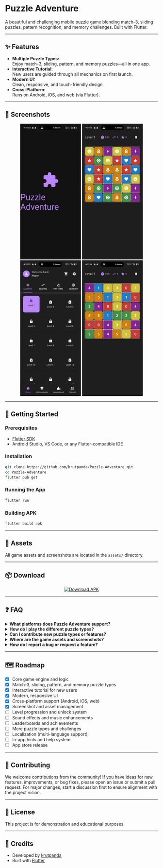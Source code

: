 # Puzzle Adventure

A beautiful and challenging mobile puzzle game blending match-3, sliding puzzles, pattern recognition, and memory challenges. Built with Flutter.

---

## ✨ Features

- **Multiple Puzzle Types:**  
  Enjoy match-3, sliding, pattern, and memory puzzles—all in one app.
- **Interactive Tutorial:**  
  New users are guided through all mechanics on first launch.
- **Modern UI:**  
  Clean, responsive, and touch-friendly design.
- **Cross-Platform:**  
  Runs on Android, iOS, and web (via Flutter).

---

## 📸 Screenshots

<p align="center">
  <img src="assets/screenshots/Screenshot1.png" width="200"/>
  <img src="assets/screenshots/Screenshot2.png" width="200"/>
  <img src="assets/screenshots/Screenshot3.png" width="200"/>
  <img src="assets/screenshots/Screenshot4.png" width="200"/>
</p>

---

## 🚀 Getting Started

### Prerequisites

- [Flutter SDK](https://flutter.dev/docs/get-started/install)
- Android Studio, VS Code, or any Flutter-compatible IDE

### Installation

```sh
git clone https://github.com/krutpanda/Puzzle-Adventure.git
cd Puzzle-Adventure
flutter pub get
```

### Running the App

```sh
flutter run
```

### Building APK

```sh
flutter build apk
```

---

## 📁 Assets

All game assets and screenshots are located in the `assets/` directory.

---

## 📦 Download

<p align="center">
  <a href="https://github.com/krutpanda/Puzzle-Adventure/releases/latest/download/app-release.apk">
    <img src="https://img.shields.io/badge/Download-APK-blue?style=for-the-badge&logo=android" alt="Download APK"/>
  </a>
</p>

---

## ❓ FAQ

<details>
<summary><strong>What platforms does Puzzle Adventure support?</strong></summary>
<p>Puzzle Adventure is built with Flutter and runs on Android, iOS, and the web.</p>
</details>

<details>
<summary><strong>How do I play the different puzzle types?</strong></summary>
<p>The game features an interactive tutorial on first launch that introduces you to match-3, sliding, pattern, and memory puzzles. Each level may feature a different mechanic!</p>
</details>

<details>
<summary><strong>Can I contribute new puzzle types or features?</strong></summary>
<p>Absolutely! Please open an issue to discuss your idea, or submit a pull request with your proposed changes.</p>
</details>

<details>
<summary><strong>Where are the game assets and screenshots?</strong></summary>
<p>All assets and screenshots are located in the <code>assets/</code> directory.</p>
</details>

<details>
<summary><strong>How do I report a bug or request a feature?</strong></summary>
<p>Please use the <a href="https://github.com/krutpanda/Puzzle-Adventure/issues">GitHub Issues</a> page for bug reports and feature requests.</p>
</details>

---

## 🗺️ Roadmap

- [x] Core game engine and logic
- [x] Match-3, sliding, pattern, and memory puzzle types
- [x] Interactive tutorial for new users
- [x] Modern, responsive UI
- [x] Cross-platform support (Android, iOS, web)
- [x] Screenshot and asset management
- [ ] Level progression and unlock system
- [ ] Sound effects and music enhancements
- [ ] Leaderboards and achievements
- [ ] More puzzle types and challenges
- [ ] Localization (multi-language support)
- [ ] In-app hints and help system
- [ ] App store release

---

## 🤝 Contributing

We welcome contributions from the community! If you have ideas for new features, improvements, or bug fixes, please open an issue or submit a pull request. For major changes, start a discussion first to ensure alignment with the project vision.

---

## 📜 License

This project is for demonstration and educational purposes.

---

## 🙏 Credits

- Developed by [krutpanda](https://github.com/krutpanda)
- Built with [Flutter](https://flutter.dev/)
